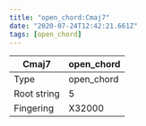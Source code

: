 ```yaml
---
title: "open_chord:Cmaj7"
date: "2020-07-24T12:42:21.661Z"
tags: [open_chord]
---
```


|Cmaj7|open_chord|
|---|---|
|Type|open_chord|
|Root string|5|
|Fingering|X32000|

